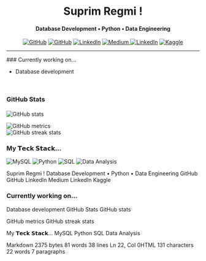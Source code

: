 <h1 align="center">
   Suprim Regmi !
</h1>
<h4 align="center">Database Development • Python • Data Engineering</h4>

<p align="center">
    <a href="https://brogrammersnepal.com.np/" target="_blank"><img alt="GitHub" src="https://img.shields.io/badge/brogrammersnepal.com.np-FF7139.svg?&style=flat-square&logo=Firefox-Browser&logoColor=white&link=https://jingles.dev/"></a>
    <a href="https://github.com/suprimregmi" target="_blank"><img alt="GitHub" src="https://img.shields.io/badge/-@suprimregmi-%23121011?style=flat-square&logo=GitHub&logoColor=white&link=https://github.com/jinglescode"></a>
    <a href="https://twitter.com/jinglescode" target="_blank"><img alt="LinkedIn" src="https://img.shields.io/badge/-@jinglescode-%231DA1F2?style=flat-square&logo=Twitter&logoColor=white&link=https://twitter.com/jinglescode"></a>
<a href="https://medium.com/@suprim-regmi" target="_blank">
  <img alt="Medium" src="https://img.shields.io/badge/-suprim--regmi-12100E?style=flat-square&logo=medium&logoColor=white&link=https://medium.com/@suprim-regmi">
</a>
   <a href="https://www.linkedin.com/in/suprimregmi" target="_blank"><img alt="LinkedIn" src="https://img.shields.io/badge/-@suprimregmi-%230077B5?style=flat-square&logo=linkedin&logoColor=white&link=https://www.linkedin.com/in/suprimregmi/"></a>
   </a>
<a href="https://www.kaggle.com/suprimregmi" target="_blank">  <img alt="Kaggle" src="https://img.shields.io/badge/-suprimregmi.np-000099.svg?&style=flat-square&logo=kaggle&logoColor=yellow&link=https://www.kaggle.com/suprimregmi">
</a>
</p>
<hr/>
### Currently working on...

- Database  development 

</br>

### GitHub Stats

#### 
![GitHub stats](https://github-readme-stats.vercel.app/api?username=suprimregmi&show_icons=true&theme=radical)  

![GitHub metrics](https://metrics.lecoq.io/suprimregmi)  
![GitHub streak stats](https://github-readme-streak-stats.herokuapp.com/?user=suprimregmi)  



### My 𝗧𝗲𝗰𝗸 𝗦𝘁𝗮𝗰𝗸...

![MySQL](https://img.shields.io/badge/MySQL-%23007ACC.svg?style=for-the-badge&logo=mysql&logoColor=white) ![Python](https://img.shields.io/badge/python-3670A0?style=for-the-badge&logo=python&logoColor=ffdd54) ![SQL](https://img.shields.io/badge/SQL-%23323330.svg?style=for-the-badge&logo=sql&logoColor=white) ![Data Analysis](https://img.shields.io/badge/data%20analysis-FF5733?style=for-the-badge&logo=pandas&logoColor=white)




Suprim Regmi !
Database Development • Python • Data Engineering
GitHub GitHub LinkedIn Medium LinkedIn Kaggle

### Currently working on...
Database development
GitHub Stats
GitHub stats

GitHub metrics
GitHub streak stats

My 𝗧𝗲𝗰𝗸 𝗦𝘁𝗮𝗰𝗸…
MySQL Python SQL Data Analysis

Markdown 2375 bytes 81 words 38 lines Ln 22, Col 0HTML 131 characters 22 words 7 paragraphs
